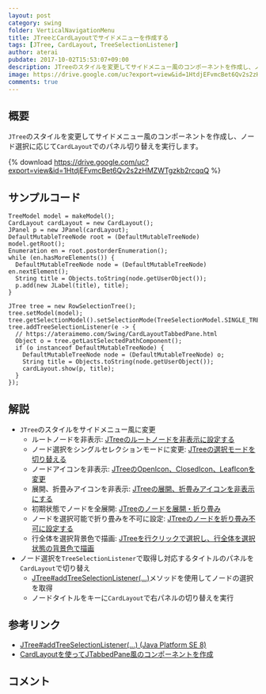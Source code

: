 ```yaml
---
layout: post
category: swing
folder: VerticalNavigationMenu
title: JTreeとCardLayoutでサイドメニューを作成する
tags: [JTree, CardLayout, TreeSelectionListener]
author: aterai
pubdate: 2017-10-02T15:53:07+09:00
description: JTreeのスタイルを変更してサイドメニュー風のコンポーネントを作成し、ノード選択に応じてCardLayoutでのパネル切り替えを実行します。
image: https://drive.google.com/uc?export=view&id=1HtdjEFvmcBet6Qv2s2zHMZWTgzkb2rcqqQ
comments: true
---
```

## 概要
`JTree`のスタイルを変更してサイドメニュー風のコンポーネントを作成し、ノード選択に応じて`CardLayout`でのパネル切り替えを実行します。

{% download https://drive.google.com/uc?export=view&id=1HtdjEFvmcBet6Qv2s2zHMZWTgzkb2rcqqQ %}

## サンプルコード
<pre class="prettyprint"><code>TreeModel model = makeModel();
CardLayout cardLayout = new CardLayout();
JPanel p = new JPanel(cardLayout);
DefaultMutableTreeNode root = (DefaultMutableTreeNode) model.getRoot();
Enumeration en = root.postorderEnumeration();
while (en.hasMoreElements()) {
  DefaultMutableTreeNode node = (DefaultMutableTreeNode) en.nextElement();
  String title = Objects.toString(node.getUserObject());
  p.add(new JLabel(title), title);
}

JTree tree = new RowSelectionTree();
tree.setModel(model);
tree.getSelectionModel().setSelectionMode(TreeSelectionModel.SINGLE_TREE_SELECTION);
tree.addTreeSelectionListener(e -&gt; {
  // https://ateraimemo.com/Swing/CardLayoutTabbedPane.html
  Object o = tree.getLastSelectedPathComponent();
  if (o instanceof DefaultMutableTreeNode) {
    DefaultMutableTreeNode node = (DefaultMutableTreeNode) o;
    String title = Objects.toString(node.getUserObject());
    cardLayout.show(p, title);
  }
});
</code></pre>

## 解説
- `JTree`のスタイルをサイドメニュー風に変更
    - ルートノードを非表示: [JTreeのルートノードを非表示に設定する](http://ateraimemo.com/Swing/TreeRootVisible.html)
    - ノード選択をシングルセレクションモードに変更: [JTreeの選択モードを切り替える](http://ateraimemo.com/Swing/TreeSelection.html)
    - ノードアイコンを非表示: [JTreeのOpenIcon、ClosedIcon、LeafIconを変更](http://ateraimemo.com/Swing/TreeLeafIcon.html)
    - 展開、折畳みアイコンを非表示: [JTreeの展開、折畳みアイコンを非表示にする](http://ateraimemo.com/Swing/TreeExpandedIcon.html)
    - 初期状態でノードを全展開: [JTreeのノードを展開・折り畳み](http://ateraimemo.com/Swing/ExpandAllNodes.html)
    - ノードを選択可能で折り畳みを不可に設定: [JTreeのノードを折り畳み不可に設定する](http://ateraimemo.com/Swing/TreeNodeCollapseVeto.html)
    - 行全体を選択背景色で描画: [JTreeを行クリックで選択し、行全体を選択状態の背景色で描画](http://ateraimemo.com/Swing/TreeRowSelection.html)
- ノード選択を`TreeSelectionListener`で取得し対応するタイトルのパネルを`CardLayout`で切り替え
    - [JTree#addTreeSelectionListener(...)](https://docs.oracle.com/javase/jp/8/docs/api/javax/swing/JTree.html#addTreeSelectionListener-javax.swing.event.TreeSelectionListener-)メソッドを使用してノードの選択を取得
    - ノードタイトルをキーに`CardLayout`で右パネルの切り替えを実行

<!-- dummy comment line for breaking list -->

## 参考リンク
- [JTree#addTreeSelectionListener(...) (Java Platform SE 8)](https://docs.oracle.com/javase/jp/8/docs/api/javax/swing/JTree.html#addTreeSelectionListener-javax.swing.event.TreeSelectionListener-)
- [CardLayoutを使ってJTabbedPane風のコンポーネントを作成](http://ateraimemo.com/Swing/CardLayoutTabbedPane.html)

<!-- dummy comment line for breaking list -->

## コメント
